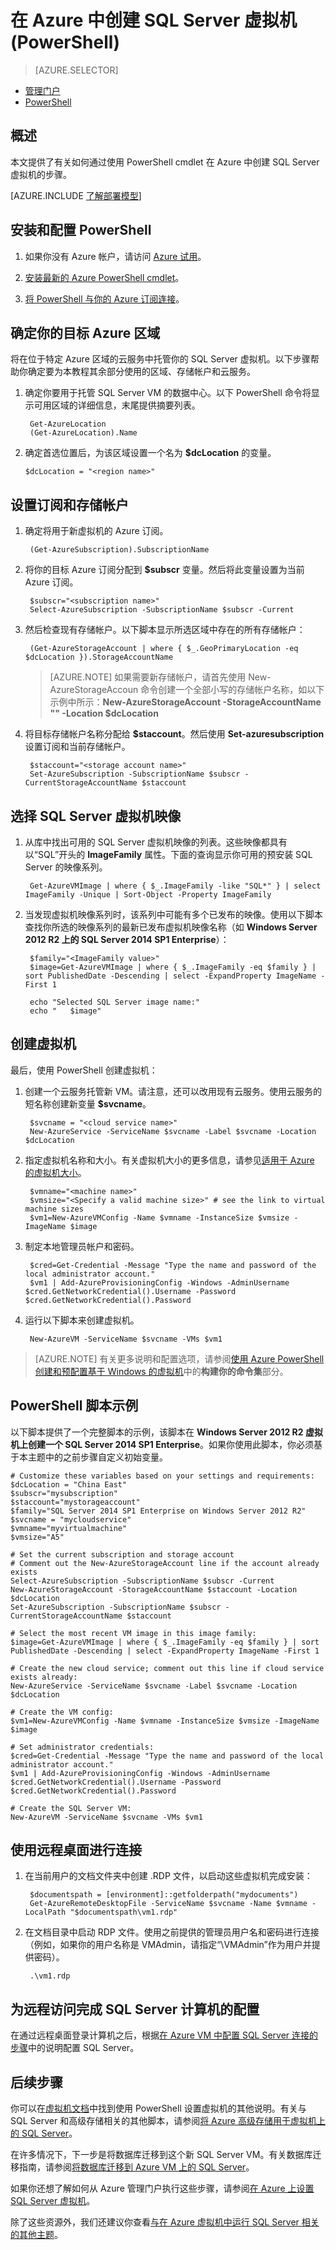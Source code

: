 <properties
	pageTitle="在 PowerShell 中创建 SQL Server 虚拟机 | Azure"
	description="提供用于创建具有 SQL Server 虚拟机库映像的 Azure VM的步骤和 PowerShell 脚本。"
	services="virtual-machines"
	documentationCenter="na"
	authors="rothja"
	manager="jeffreyg"
	editor="monicar"
	tags="azure-service-management" />
<tags
	ms.service="virtual-machines"
	ms.date="01/06/2015"
	wacn.date="02/26/2016"/>

# 在 Azure 中创建 SQL Server 虚拟机 (PowerShell)

> [AZURE.SELECTOR]
- [管理门户](/documentation/articles/virtual-machines-provision-sql-server)
- [PowerShell](/documentation/articles/virtual-machines-sql-server-create-vm-with-powershell)


## 概述

本文提供了有关如何通过使用 PowerShell cmdlet 在 Azure 中创建 SQL Server 虚拟机的步骤。

[AZURE.INCLUDE [了解部署模型](../includes/learn-about-deployment-models-classic-include.md)]


## 安装和配置 PowerShell

1. 如果你没有 Azure 帐户，请访问 [Azure 试用](/pricing/1rmb-trial/)。

2. [安装最新的 Azure PowerShell cmdlet](/documentation/articles/powershell-install-configure#how-to-install-azure-powershell)。

3. [将 PowerShell 与你的 Azure 订阅连接](/documentation/articles/powershell-install-configure#how-to-connect-to-your-subscription)。

## 确定你的目标 Azure 区域

将在位于特定 Azure 区域的云服务中托管你的 SQL Server 虚拟机。以下步骤帮助你确定要为本教程其余部分使用的区域、存储帐户和云服务。

1. 确定你要用于托管 SQL Server VM 的数据中心。以下 PowerShell 命令将显示可用区域的详细信息，末尾提供摘要列表。

		Get-AzureLocation
		(Get-AzureLocation).Name

2.  确定首选位置后，为该区域设置一个名为 **$dcLocation** 的变量。

		$dcLocation = "<region name>"

## 设置订阅和存储帐户

1. 确定将用于新虚拟机的 Azure 订阅。

		(Get-AzureSubscription).SubscriptionName

1. 将你的目标 Azure 订阅分配到 **$subscr** 变量。然后将此变量设置为当前 Azure 订阅。

		$subscr="<subscription name>"
		Select-AzureSubscription -SubscriptionName $subscr -Current

1. 然后检查现有存储帐户。以下脚本显示所选区域中存在的所有存储帐户：

		(Get-AzureStorageAccount | where { $_.GeoPrimaryLocation -eq $dcLocation }).StorageAccountName

	>[AZURE.NOTE] 如果需要新存储帐户，请首先使用 New-AzureStorageAccoun 命令创建一个全部小写的存储帐户名称，如以下示例中所示：**New-AzureStorageAccount -StorageAccountName "<storage account name>" -Location $dcLocation**

1. 将目标存储帐户名称分配给 **$staccount**。然后使用 **Set-azuresubscription** 设置订阅和当前存储帐户。

		$staccount="<storage account name>"
		Set-AzureSubscription -SubscriptionName $subscr -CurrentStorageAccountName $staccount

## 选择 SQL Server 虚拟机映像

1. 从库中找出可用的 SQL Server 虚拟机映像的列表。这些映像都具有以“SQL”开头的 **ImageFamily** 属性。下面的查询显示你可用的预安装 SQL Server 的映像系列。

		Get-AzureVMImage | where { $_.ImageFamily -like "SQL*" } | select ImageFamily -Unique | Sort-Object -Property ImageFamily

1. 当发现虚拟机映像系列时，该系列中可能有多个已发布的映像。使用以下脚本查找你所选的映像系列的最新已发布虚拟机映像名称（如 **Windows Server 2012 R2 上的 SQL Server 2014 SP1 Enterprise**）：

		$family="<ImageFamily value>"
		$image=Get-AzureVMImage | where { $_.ImageFamily -eq $family } | sort PublishedDate -Descending | select -ExpandProperty ImageName -First 1

		echo "Selected SQL Server image name:"
		echo "   $image"

## 创建虚拟机

最后，使用 PowerShell 创建虚拟机：

1. 创建一个云服务托管新 VM。请注意，还可以改用现有云服务。使用云服务的短名称创建新变量 **$svcname**。

		$svcname = "<cloud service name>"
		New-AzureService -ServiceName $svcname -Label $svcname -Location $dcLocation

2. 指定虚拟机名称和大小。有关虚拟机大小的更多信息，请参见[适用于 Azure 的虚拟机大小](/documentation/articles/virtual-machines-size-specs)。

		$vmname="<machine name>"
		$vmsize="<Specify a valid machine size>" # see the link to virtual machine sizes
		$vm1=New-AzureVMConfig -Name $vmname -InstanceSize $vmsize -ImageName $image

3. 制定本地管理员帐户和密码。

		$cred=Get-Credential -Message "Type the name and password of the local administrator account."
		$vm1 | Add-AzureProvisioningConfig -Windows -AdminUsername $cred.GetNetworkCredential().Username -Password $cred.GetNetworkCredential().Password

4. 运行以下脚本来创建虚拟机。

		New-AzureVM -ServiceName $svcname -VMs $vm1

>[AZURE.NOTE] 有关更多说明和配置选项，请参阅[使用 Azure PowerShell 创建和预配置基于 Windows 的虚拟机](/documentation/articles/virtual-machines-ps-create-preconfigure-windows-vms)中的**构建你的命令集**部分。

## PowerShell 脚本示例

以下脚本提供了一个完整脚本的示例，该脚本在 **Windows Server 2012 R2 虚拟机上创建一个 SQL Server 2014 SP1 Enterprise**。如果你使用此脚本，你必须基于本主题中的之前步骤自定义初始变量。

	# Customize these variables based on your settings and requirements:
	$dcLocation = "China East"
	$subscr="mysubscription"
	$staccount="mystorageaccount"
	$family="SQL Server 2014 SP1 Enterprise on Windows Server 2012 R2"
	$svcname = "mycloudservice"
	$vmname="myvirtualmachine"
	$vmsize="A5"

	# Set the current subscription and storage account
	# Comment out the New-AzureStorageAccount line if the account already exists
	Select-AzureSubscription -SubscriptionName $subscr -Current
	New-AzureStorageAccount -StorageAccountName $staccount -Location $dcLocation
	Set-AzureSubscription -SubscriptionName $subscr -CurrentStorageAccountName $staccount

	# Select the most recent VM image in this image family:
	$image=Get-AzureVMImage | where { $_.ImageFamily -eq $family } | sort PublishedDate -Descending | select -ExpandProperty ImageName -First 1

	# Create the new cloud service; comment out this line if cloud service exists already:
	New-AzureService -ServiceName $svcname -Label $svcname -Location $dcLocation

	# Create the VM config:
	$vm1=New-AzureVMConfig -Name $vmname -InstanceSize $vmsize -ImageName $image

	# Set administrator credentials:
	$cred=Get-Credential -Message "Type the name and password of the local administrator account."
	$vm1 | Add-AzureProvisioningConfig -Windows -AdminUsername $cred.GetNetworkCredential().Username -Password $cred.GetNetworkCredential().Password

	# Create the SQL Server VM:
	New-AzureVM -ServiceName $svcname -VMs $vm1


## 使用远程桌面进行连接

1. 在当前用户的文档文件夹中创建 .RDP 文件，以启动这些虚拟机完成安装：

		$documentspath = [environment]::getfolderpath("mydocuments")
		Get-AzureRemoteDesktopFile -ServiceName $svcname -Name $vmname -LocalPath "$documentspath\vm1.rdp"

1. 在文档目录中启动 RDP 文件。使用之前提供的管理员用户名和密码进行连接（例如，如果你的用户名称是 VMAdmin，请指定“\\VMAdmin”作为用户并提供密码）。

		.\vm1.rdp

## 为远程访问完成 SQL Server 计算机的配置

在通过远程桌面登录计算机之后，根据[在 Azure VM 中配置 SQL Server 连接的步骤](/documentation/articles/virtual-machines-sql-server-connectivity#steps-for-configuring-sql-server-connectivity-in-an-azure-vm)中的说明配置 SQL Server。

## 后续步骤

你可以在[虚拟机文档](/documentation/articles/virtual-machines-ps-create-preconfigure-windows-vms)中找到使用 PowerShell 设置虚拟机的其他说明。有关与 SQL Server 和高级存储相关的其他脚本，请参阅[将 Azure 高级存储用于虚拟机上的 SQL Server](/documentation/articles/virtual-machines-sql-server-use-premium-storage)。

在许多情况下，下一步是将数据库迁移到这个新 SQL Server VM。有关数据库迁移指南，请参阅[将数据库迁移到 Azure VM 上的 SQL Server](/documentation/articles/virtual-machines-migrate-onpremises-database)。

如果你还想了解如何从 Azure 管理门户执行这些步骤，请参阅[在 Azure 上设置 SQL Server 虚拟机](/documentation/articles/virtual-machines-provision-sql-server)。

除了这些资源外，我们还建议你查看[与在 Azure 虚拟机中运行 SQL Server 相关的其他主题](/documentation/articles/virtual-machines-sql-server-infrastructure-services)。

<!---HONumber=Mooncake_0215_2016-->